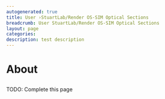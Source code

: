 ```yaml
---
autogenerated: true
title: User ›StuartLab/Render OS-SIM Optical Sections
breadcrumb: User StuartLab/Render OS-SIM Optical Sections
layout: page
categories: 
description: test description
---
```


<h1>

About

</h1>

TODO: Complete this page
